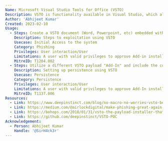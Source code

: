 ```yaml
---
Name: Microsoft Visual Studio Tools for Office (VSTO)
Description: VSTO is functionality available in Visual Studio, which allows the user to craft a .NET Office Add-in to be shipped with an office document.
Author: 'Abhijeet Kumar'
Created: 2023-02-10
Usage:
  - Steps: Create a VSTO document (Word, Powerpoint, etc) embedded with a DLL file written in .NET and send it to any user. Once the user opens the documents and approves the "Add-In" installation, code will be executed.
    Description: Steps to exploitation using VSTO
    Usecase: Initial Access to the system
    Category: Phishing
    Privileges: User interaction/User
    Limitations: A user with valid privileges to approve Add-in installation.
    MitreID: T1204.002
  - Steps: Utilize a different VSTO payload "Add-In" and include the code for any of the persistence techniques. After successful installation, persistence will be achieved. For more information, see "VSTO-POC" in references.
    Description: Setting up persistence using VSTO
    Usecase: Persistence
    Category: Persistence
    Privileges: User interaction/User
    Limitations: A user with valid privileges to approve Add-In installation and persistence mechanisms. Additional security software installed on system can also detect and block the persistence mechanism.
    MitreID: T1137.006
Resources:
  - Link: https://www.deepinstinct.com/blog/no-macro-no-worries-vsto-being-weaponized-by-threat-actors
  - Link: https://medium.com/@airlockdigital/make-phishing-great-again-vsto-office-files-are-the-new-macro-nightmare-e09fcadef010
  - Link: https://bohops.com/2018/01/31/vsto-the-payload-installer-that-probably-defeats-your-application-whitelisting-rules/
  - Link: https://github.com/deepinstinct/VSTO-POC
Acknowledgement:
  - Person: Abhijeet Kumar
    Handle: '@SirH4ck3r'
---
```

